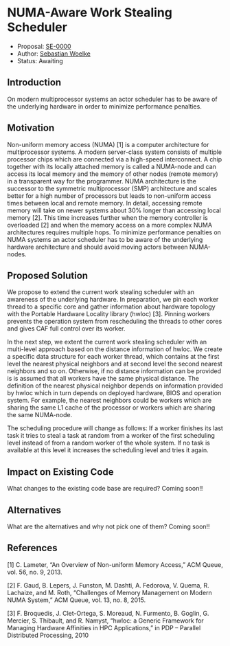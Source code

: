 # NUMA-Aware Work Stealing Scheduler

* Proposal: [SE-0000](0000-template.md)
* Author: [Sebastian Woelke](https://github.com/aufgang001)
* Status: Awaiting

## Introduction

On modern multiprocessor systems an actor scheduler has to be aware of the underlying hardware in order to minimize performance penalties.

## Motivation

Non-uniform memory access (NUMA) [1] is a computer architecture for multiprocessor systems.
A modern server-class system consists of multiple processor chips which are connected via a high-speed interconnect.
A chip together with its locally attached memory is called a NUMA-node and can access its local memory and the memory of other nodes (remote memory) in a transparent way for the programmer.
NUMA architecture is the successor to the symmetric multiprocessor (SMP) architecture and scales better for a high number of processors but leads to non-uniform access times between local and remote memory.
In detail, accessing remote memory will take on newer systems about 30% longer than accessing local memory [2].
This time increases further when the memory controller is overloaded [2] and when the memory access on a more complex NUMA architectures requires multiple hops.
To minimize performance penalties on NUMA systems an actor scheduler has to be aware of the underlying hardware architecture and should avoid moving actors between NUMA-nodes.

## Proposed Solution

We propose to extend the current work stealing scheduler with an awareness of the underlying hardware.
In preparation, we pin each worker thread to a specific core and gather information about hardware topology with the Portable Hardware Locality library (hwloc) [3].
Pinning workers prevents the operation system from rescheduling the threads to other cores and gives CAF full control over its worker.

In the next step, we extent the current work stealing scheduler with an multi-level approach based on the distance information of hwloc.
We create a specific data structure for each worker thread, which contains at the first level the nearest physical neighbors and at second level the second nearest neighbors and so on.
Otherwise, if no distance information can be provided is is assumed that all workers have the same physical distance.
The definition of the nearest physical neighbor depends on information provided by hwloc which in turn depends on deployed hardware, BIOS and operation system.
For example, the nearest neighbors could be workers which are sharing the same L1 cache of the processor or workers which are sharing the same NUMA-node.

The scheduling procedure will change as follows: If a worker finishes its last task it tries to steal a task at random from a worker of the first scheduling level instead of from a random worker of the whole system.
If no task is available at this level it increases the scheduling level and tries it again.

## Impact on Existing Code

What changes to the existing code base are required?
Coming soon!!

## Alternatives

What are the alternatives and why not pick one of them?
Coming soon!!

## References

[1] C. Lameter, “An Overview of Non-uniform Memory Access,” ACM Queue, vol. 56, no. 9,
2013.

[2] F. Gaud, B. Lepers, J. Funston, M. Dashti, A. Fedorova, V. Quema, R. Lachaize, and M. Roth,
“Challenges of Memory Management on Modern NUMA System,” ACM Queue, vol. 13,
no. 8, 2015.

[3] F. Broquedis, J. Clet-Ortega, S. Moreaud, N. Furmento, B. Goglin, G. Mercier, S. Thibault,
and R. Namyst, “hwloc: a Generic Framework for Managing Hardware Affinities in HPC
Applications,” in PDP – Parallel Distributed Processing, 2010
